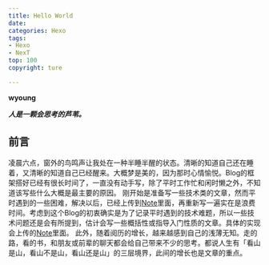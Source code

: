 ```yaml
---
title: Hello World
date: 
categories: Hexo
tags:
- Hexo
- NexT
top: 100
copyright: ture

---
```

**wyoung**

***人是一颗会思考的芦苇。***
## 前言 ##
凌晨六点，窗外的鸟鸣声让我处在一种半睡半醒的状态。清晰的知道自己还在睡着，又清晰的知道自己已经醒来。大概梦是美的，因为那时心情愉悦。Blog的框架搭好已经有很长时间了，一直没有动手写，除了平时工作忙和闲时懒之外，不知道该写些什么大概是最主要的原因。
刚开始是准备写一些技术类的文章，然而平时遇到的一些困难，解决以后，已经上传到[Note](https:/github.com/deerlost/note.git)里面，再重新写一遍实在是浪费时间。考虑到这个Blog的初衷确实是为了记录平时遇到的技术难题，所以一些技术问题还是会有所提到，估计会写一些概括性或指导入门性质的文章。具体的实现会上传的[Note](https:/github.com/deerlost/note.git)里面。
此外，随着阅历的增长，越来越感到自己的浅薄无知。走的路，看的书，和朋友或前辈的聊天都会给自己带来不少的思考。都说人生有「看山是山，看山不是山，看山还是山」的三层境界，此间的增长也是文章的重点。
